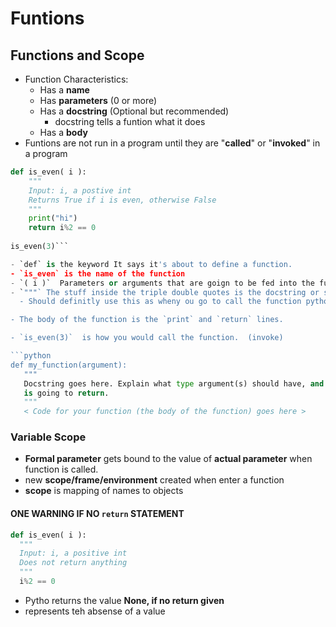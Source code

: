 # Funtions
## Functions and Scope

- Function Characteristics:
  - Has a __name__
  - Has __parameters__ (0 or more)
  - Has a __docstring__ (Optional but recommended)
    - docstring tells a funtion what it does
  - Has a __body__
- Funtions are not run in a program until they are "__called__" or "__invoked__" in a program


```python
def is_even( i ):
    """
    Input: i, a postive int
    Returns True if i is even, otherwise False
    """
    print("hi")
    return i%2 == 0
    
is_even(3)```

- `def` is the keyword It says it's about to define a function.
- `is_even` is the name of the function
- `( i )`  Parameters or arguments that are goign to be fed into the function.  0 or more.
- `"""` The stuff inside the triple double quotes is the docstring or specifications of the function.  Tells what the inputs and outputs are of the function.
  - Should definitly use this as wheny ou go to call the function python will give you a popup box with this information so that you can tell the specs of the function on the fly.

- The body of the function is the `print` and `return` lines.

- `is_even(3)`  is how you would call the function.  (invoke)

```python
def my_function(argument):
   """
   Docstring goes here. Explain what type argument(s) should have, and what your function
   is going to return.
   """
   < Code for your function (the body of the function) goes here >
```

### Variable Scope

- __Formal parameter__ gets bound to the value of __actual parameter__ when function is called.
- new __scope/frame/environment__ created when enter a function
- __scope__ is mapping of names to objects

#### ONE WARNING IF NO `return` STATEMENT
```python
def is_even( i ):
  """
  Input: i, a positive int
  Does not return anything
  """
  i%2 == 0
```
- Pytho returns the value __None, if no return given__
- represents teh absense of a value












